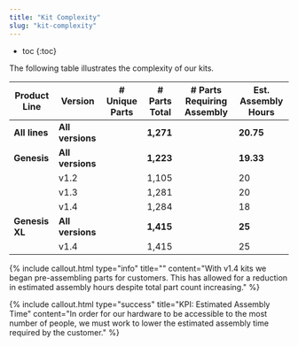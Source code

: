 ```yaml
---
title: "Kit Complexity"
slug: "kit-complexity"
---
```


* toc
{:toc}

The following table illustrates the complexity of our kits.

|Product Line                  |Version                       |# Unique Parts                |# Parts Total                 |# Parts Requiring Assembly    |Est. Assembly Hours           |
|------------------------------|------------------------------|------------------------------|------------------------------|------------------------------|------------------------------|
|**All lines**                 |**All versions**              |                              |**1,271**                     |                              |**20.75**
|**Genesis**                   |**All versions**              |                              |**1,223**                     |                              |**19.33**
|                              |v1.2                          |                              |1,105                         |                              |20
|                              |v1.3                          |                              |1,281                         |                              |20
|                              |v1.4                          |                              |1,284                         |                              |18
|**Genesis XL**                |**All versions**              |                              |**1,415**                     |                              |**25**
|                              |v1.4                          |                              |1,415                         |                              |25



{%
include callout.html
type="info"
title=""
content="With v1.4 kits we began pre-assembling parts for customers. This has allowed for a reduction in estimated assembly hours despite total part count increasing."
%}



{%
include callout.html
type="success"
title="KPI: Estimated Assembly Time"
content="In order for our hardware to be accessible to the most number of people, we must work to lower the estimated assembly time required by the customer."
%}



<style>
.hub-container {
  max-width: 1350px;
}
.value-icon {
  display: inline-block;
  height: 18px;
  margin-bottom: -2px;
}
  
a[title="Guides"] {
  color: #f4f4f4!important;
  border-bottom: 5px solid #f4f4f4;
  padding-bottom: 20px!important;
}
  
a[title="Guides"]:hover {
  color: white!important;
  border-bottom-color: white;
}
  
#hub-header li a:hover {
  box-shadow: none!important;
}
</style>

<meta name="theme-color" content="#434343">


